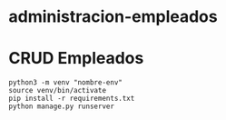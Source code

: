 # administracion-empleados
# CRUD Empleados

```
python3 -m venv "nombre-env"
source venv/bin/activate
pip install -r requirements.txt
python manage.py runserver
```